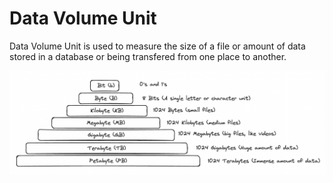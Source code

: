 # Data Volume Unit

Data Volume Unit is used to measure the size of a file or amount of data stored in a database or being transfered from one place to another.

![](./data_volume_units.png)